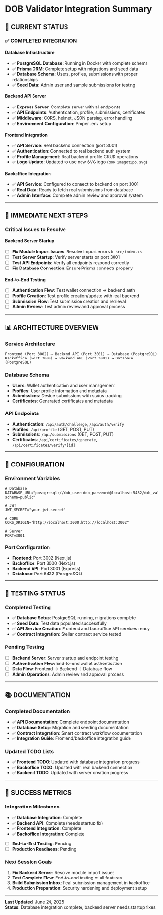 # DOB Validator Integration Summary

## 🎯 **CURRENT STATUS**

### **✅ COMPLETED INTEGRATION**

#### **Database Infrastructure**

- ✅ **PostgreSQL Database**: Running in Docker with complete schema
- ✅ **Prisma ORM**: Complete setup with migrations and seed data
- ✅ **Database Schema**: Users, profiles, submissions with proper relationships
- ✅ **Seed Data**: Admin user and sample submissions for testing

#### **Backend API Server**

- ✅ **Express Server**: Complete server with all endpoints
- ✅ **API Endpoints**: Authentication, profile, submissions, certificates
- ✅ **Middleware**: CORS, helmet, JSON parsing, error handling
- ✅ **Environment Configuration**: Proper .env setup

#### **Frontend Integration**

- ✅ **API Service**: Real backend connection (port 3001)
- ✅ **Authentication**: Connected to real backend auth system
- ✅ **Profile Management**: Real backend profile CRUD operations
- ✅ **Logo Update**: Updated to use new SVG logo (`dob imagotipo.svg`)

#### **Backoffice Integration**

- ✅ **API Service**: Configured to connect to backend on port 3001
- ✅ **Real Data**: Ready to fetch real submissions from database
- ✅ **Admin Interface**: Complete admin review and approval system

---

## 🚀 **IMMEDIATE NEXT STEPS**

### **Critical Issues to Resolve**

#### **Backend Server Startup**

- [ ] **Fix Module Import Issues**: Resolve import errors in `src/index.ts`
- [ ] **Test Server Startup**: Verify server starts on port 3001
- [ ] **Test API Endpoints**: Verify all endpoints respond correctly
- [ ] **Fix Database Connection**: Ensure Prisma connects properly

#### **End-to-End Testing**

- [ ] **Authentication Flow**: Test wallet connection → backend auth
- [ ] **Profile Creation**: Test profile creation/update with real backend
- [ ] **Submission Flow**: Test submission creation and retrieval
- [ ] **Admin Review**: Test admin review and approval process

---

## 📊 **ARCHITECTURE OVERVIEW**

### **Service Architecture**

```
Frontend (Port 3002) → Backend API (Port 3001) → Database (PostgreSQL)
Backoffice (Port 3000) → Backend API (Port 3001) → Database (PostgreSQL)
```

### **Database Schema**

- **Users**: Wallet authentication and user management
- **Profiles**: User profile information and metadata
- **Submissions**: Device submissions with status tracking
- **Certificates**: Generated certificates and metadata

### **API Endpoints**

- **Authentication**: `/api/auth/challenge`, `/api/auth/verify`
- **Profiles**: `/api/profile` (GET, POST, PUT)
- **Submissions**: `/api/submissions` (GET, POST, PUT)
- **Certificates**: `/api/certificates/generate`, `/api/certificates/verify/[id]`

---

## 🔧 **CONFIGURATION**

### **Environment Variables**

```env
# Database
DATABASE_URL="postgresql://dob_user:dob_password@localhost:5432/dob_validator?schema=public"

# JWT
JWT_SECRET="your-jwt-secret"

# CORS
CORS_ORIGIN="http://localhost:3000,http://localhost:3002"

# Server
PORT=3001
```

### **Port Configuration**

- **Frontend**: Port 3002 (Next.js)
- **Backoffice**: Port 3000 (Next.js)
- **Backend API**: Port 3001 (Express)
- **Database**: Port 5432 (PostgreSQL)

---

## 🧪 **TESTING STATUS**

### **Completed Testing**

- ✅ **Database Setup**: PostgreSQL running, migrations complete
- ✅ **Seed Data**: Test data populated successfully
- ✅ **API Service Creation**: Frontend and backoffice API services ready
- ✅ **Contract Integration**: Stellar contract service tested

### **Pending Testing**

- [ ] **Backend Server**: Server startup and endpoint testing
- [ ] **Authentication Flow**: End-to-end wallet authentication
- [ ] **Data Flow**: Frontend → Backend → Database flow
- [ ] **Admin Operations**: Admin review and approval process

---

## 📚 **DOCUMENTATION**

### **Completed Documentation**

- ✅ **API Documentation**: Complete endpoint documentation
- ✅ **Database Setup**: Migration and seeding documentation
- ✅ **Contract Integration**: Smart contract workflow documentation
- ✅ **Integration Guide**: Frontend/backoffice integration guide

### **Updated TODO Lists**

- ✅ **Frontend TODO**: Updated with database integration progress
- ✅ **Backoffice TODO**: Updated with real backend connection
- ✅ **Backend TODO**: Updated with server creation progress

---

## 🎯 **SUCCESS METRICS**

### **Integration Milestones**

- ✅ **Database Integration**: Complete
- ✅ **Backend API**: Complete (needs startup fix)
- ✅ **Frontend Integration**: Complete
- ✅ **Backoffice Integration**: Complete
- [ ] **End-to-End Testing**: Pending
- [ ] **Production Readiness**: Pending

### **Next Session Goals**

1. **Fix Backend Server**: Resolve module import issues
2. **Test Complete Flow**: End-to-end testing of all features
3. **Build Submission Inbox**: Real submission management in backoffice
4. **Production Preparation**: Security hardening and deployment setup

---

**Last Updated**: June 24, 2025  
**Status**: Database integration complete, backend server needs startup fixes
